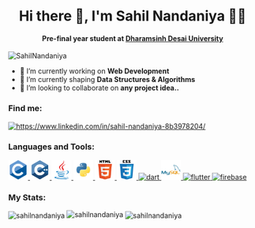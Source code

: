 
<h1 align="center">Hi there 👋, I'm Sahil Nandaniya 👨‍💻</h1>
<h4 align="center">Pre-final year student at <a href="https://www.ddu.ac.in/">Dharamsinh Desai University</a> </h4> 

<p align="left"> <img src="https://komarev.com/ghpvc/?username=sahil556&label=Profile%20views&color=0e75b6&style=flat" alt="SahilNandaniya" /> </p>

- 🔭 I’m currently working on **Web Development**
- 🌱 I’m currently shaping **Data Structures & Algorithms**
- 👯 I’m looking to collaborate on **any project idea..**

<h3 align="left">Find me:</h3>
<p align="left">
<a href="https://www.linkedin.com/in/sahil-nandaniya-8b3978204/" target="blank"><img align="center" src="https://raw.githubusercontent.com/rahuldkjain/github-profile-readme-generator/master/src/images/icons/Social/linked-in-alt.svg" alt="https://www.linkedin.com/in/sahil-nandaniya-8b3978204/" height="30" width="40" /></a>

<h3 align="left">Languages and Tools:</h3>

<a href="https://www.cprogramming.com/" target="_blank"> <img src="https://raw.githubusercontent.com/devicons/devicon/master/icons/c/c-original.svg" alt="c" width="40" height="40"/> </a> 
<a href="https://www.cprogramming.com/" target="_blank"> <img src="https://raw.githubusercontent.com/github/explore/80688e429a7d4ef2fca1e82350fe8e3517d3494d/topics/cpp/cpp.png" alt="c++" width="40" height="40"/> </a> 
<a href="https://www.java.com" target="_blank"> <img src="https://raw.githubusercontent.com/devicons/devicon/master/icons/java/java-original.svg" alt="java" width="40" height="40"/> </a> 
<a href="https://www.cprogramming.com/" target="_blank"> <img src="https://raw.githubusercontent.com/github/explore/80688e429a7d4ef2fca1e82350fe8e3517d3494d/topics/python/python.png" alt="Python" width="40" height="40"/> </a> 
<a href="https://www.w3.org/html/" target="_blank"> <img src="https://raw.githubusercontent.com/devicons/devicon/master/icons/html5/html5-original-wordmark.svg" alt="html5" width="40" height="40"/> </a> 
<a href="https://www.w3schools.com/css/" target="_blank"> <img src="https://raw.githubusercontent.com/devicons/devicon/master/icons/css3/css3-original-wordmark.svg" alt="css3" width="40" height="40"/> </a> 
<a href="https://dart.dev" target="_blank"> <img src="https://www.vectorlogo.zone/logos/dartlang/dartlang-icon.svg" alt="dart" width="40" height="40"/> </a>
<a href="https://www.mysql.com/" target="_blank"> <img src="https://raw.githubusercontent.com/devicons/devicon/master/icons/mysql/mysql-original-wordmark.svg" alt="mysql" width="40" height="40"/> </a>
<a href="https://flutter.dev" target="_blank"> <img src="https://www.vectorlogo.zone/logos/flutterio/flutterio-icon.svg" alt="flutter" width="40" height="40"/> </a>
<a href="https://firebase.google.com/" target="_blank"> <img src="https://www.vectorlogo.zone/logos/firebase/firebase-icon.svg" alt="firebase" width="40" height="40"/> </a> 

<h3 align="left">My Stats:</h3>

<img align="center" src="https://github-readme-stats.vercel.app/api/top-langs?username=sahil556&show_icons=true&locale=en&layout=compact" alt="sahilnandaniya" /> 

<img align="cecnter" src="https://github-readme-stats.vercel.app/api?username=sahil556&show_icons=true&locale=en" alt="sahilnandaniya" />

<img align="center" src="https://github-readme-streak-stats.herokuapp.com/?user=sahil556&" alt="sahilnandaniya" />
  
